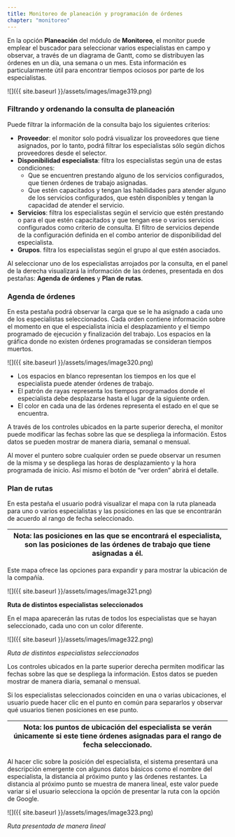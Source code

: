 ```yaml
---
title: Monitoreo de planeación y programación de órdenes
chapter: "monitoreo"
---
```


En la opción **Planeación** del módulo de **Monitoreo**, el monitor puede emplear el buscador para seleccionar varios especialistas en campo y observar, a través de un diagrama de Gantt, como se distribuyen las órdenes en un día, una semana o un mes. Esta información es particularmente útil para encontrar tiempos ociosos por parte de los especialistas.

![]({{ site.baseurl }}/assets/images/image319.png)

### **Filtrando y ordenando la consulta de planeación**

Puede filtrar la información de la consulta bajo los siguientes criterios:

*   **Proveedor**: el monitor solo podrá visualizar los proveedores que tiene asignados, por lo tanto, podrá filtrar los especialistas sólo según dichos proveedores desde el selector.
*   **Disponibilidad especialista**: filtra los especialistas según una de estas condiciones:
    *   Que se encuentren prestando alguno de los servicios configurados, que tienen órdenes de trabajo asignadas.
    *   Que estén capacitados y tengan las habilidades para atender alguno de los servicios configurados, que estén disponibles y tengan la capacidad de atender el servicio.
*   **Servicios**: filtra los especialistas según el servicio que estén prestando o para el que estén capacitados y que tengan ese o varios servicios configurados como criterio de consulta. El filtro de servicios depende de la configuración definida en el combo anterior de disponibilidad del especialista.
*   **Grupos**. filtra los especialistas según el grupo al que estén asociados.

Al seleccionar uno de los especialistas arrojados por la consulta, en el panel de la derecha visualizará la información de las órdenes, presentada en dos pestañas: **Agenda de órdenes** y **Plan de rutas**.

### **Agenda de órdenes**

En esta pestaña podrá observar la carga que se le ha asignado a cada uno de los especialistas seleccionados. Cada orden contiene información sobre el momento en que el especialista inicia el desplazamiento y el tiempo programado de ejecución y finalización del trabajo. Los espacios en la gráfica donde no existen órdenes programadas se consideran tiempos muertos.


![]({{ site.baseurl }}/assets/images/image320.png)

*   Los espacios en blanco representan los tiempos en los que el especialista puede atender órdenes de trabajo.
*   El patrón de rayas representa los tiempos programados donde el especialista debe desplazarse hasta el lugar de la siguiente orden.
*   El color en cada una de las órdenes representa el estado en el que se encuentra.

A través de los controles ubicados en la parte superior derecha, el monitor puede modificar las fechas sobre las que se despliega la información. Estos datos se pueden mostrar de manera diaria, semanal o mensual.

Al mover el puntero sobre cualquier orden se puede observar un resumen de la misma y se despliega las horas de desplazamiento y la hora programada de inicio. Así mismo el botón de “ver orden” abrirá el detalle.

### **Plan de rutas**

En esta pestaña el usuario podrá visualizar el mapa con la ruta planeada para uno o varios especialistas y las posiciones en las que se encontrarán de acuerdo al rango de fecha seleccionado.

| **Nota**: las posiciones en las que se encontrará el especialista, son las posiciones de las órdenes de trabajo que tiene asignadas a él. |
| --- |

Este mapa ofrece las opciones para expandir y para mostrar la ubicación de la compañía.

![]({{ site.baseurl }}/assets/images/image321.png)

**Ruta de distintos especialistas seleccionados**

En el mapa aparecerán las rutas de todos los especialistas que se hayan seleccionado, cada uno con un color diferente.

![]({{ site.baseurl }}/assets/images/image322.png)

_Ruta de distintos especialistas seleccionados_

Los controles ubicados en la parte superior derecha permiten modificar las fechas sobre las que se despliega la información. Estos datos se pueden mostrar de manera diaria, semanal o mensual.

Si los especialistas seleccionados coinciden en una o varias ubicaciones, el usuario puede hacer clic en el punto en común para separarlos y observar qué usuarios tienen posiciones en ese punto.

| **Nota**: los puntos de ubicación del especialista se verán únicamente si este tiene órdenes asignadas para el rango de fecha seleccionado. |
| --- |

Al hacer clic sobre la posición del especialista, el sistema presentará una descripción emergente con algunos datos básicos como el nombre del especialista, la distancia al próximo punto y las órdenes restantes. La distancia al próximo punto se muestra de manera lineal, este valor puede variar si el usuario selecciona la opción de presentar la ruta con la opción de Google.

![]({{ site.baseurl }}/assets/images/image323.png)

_Ruta presentada de manera lineal_
